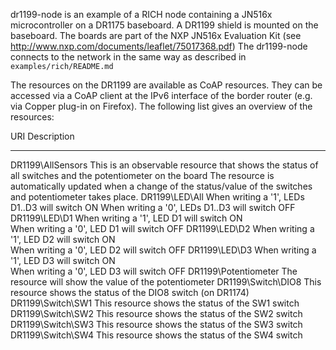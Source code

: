 dr1199-node is an example of a RICH node containing a JN516x microcontroller on a DR1175 baseboard. 
A DR1199 shield is mounted on the baseboard. 
The boards are part of the NXP JN516x Evaluation Kit (see http://www.nxp.com/documents/leaflet/75017368.pdf) 
The dr1199-node connects to the network in the same way as described in `examples/rich/README.md`

The resources on the DR1199 are available as CoAP resources. They can be accessed via a CoAP client at the IPv6 interface 
of the border router (e.g. via Copper plug-in on Firefox).
The following list gives an overview of the resources:

URI                     Description
---                     -----------
DR1199\AllSensors       This is an observable resource that shows the status of all switches and the potentiometer on the board
                        The resource is automatically updated when a change of the status/value of the switches and potentiometer
                        takes place.
DR1199\LED\All          When writing a '1', LEDs D1..D3 will switch ON
                        When writing a '0', LEDs D1..D3 will switch OFF
DR1199\LED\D1           When writing a '1', LED D1 will switch ON                                                             
                        When writing a '0', LED D1 will switch OFF
DR1199\LED\D2           When writing a '1', LED D2 will switch ON                                                             
                        When writing a '0', LED D2 will switch OFF
DR1199\LED\D3           When writing a '1', LED D3 will switch ON                                                             
                        When writing a '0', LED D3 will switch OFF
DR1199\Potentiometer    The resource will show the value of the potentiometer
DR1199\Switch\DIO8      This resource shows the status of the DIO8 switch (on DR1174)
DR1199\Switch\SW1       This resource shows the status of the SW1 switch
DR1199\Switch\SW2       This resource shows the status of the SW2 switch
DR1199\Switch\SW3       This resource shows the status of the SW3 switch
DR1199\Switch\SW4       This resource shows the status of the SW4 switch
